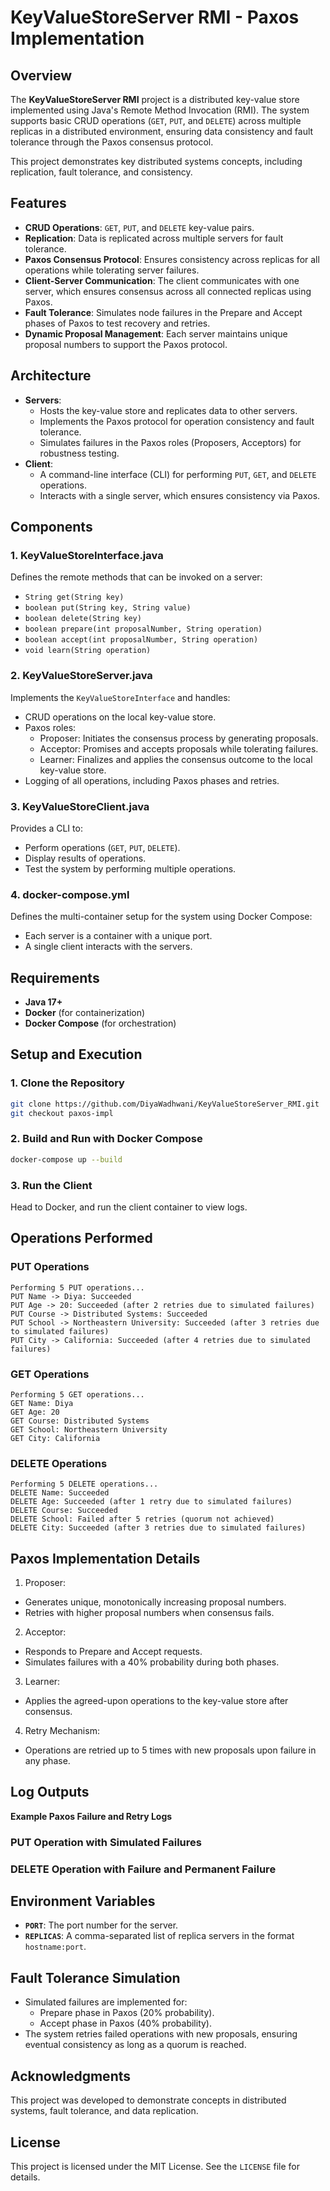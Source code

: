 # KeyValueStoreServer RMI - Paxos Implementation

## Overview

The **KeyValueStoreServer RMI** project is a distributed key-value store implemented using Java's Remote Method Invocation (RMI). The system supports basic CRUD operations (`GET`, `PUT`, and `DELETE`) across multiple replicas in a distributed environment, ensuring data consistency and fault tolerance through the Paxos consensus protocol.

This project demonstrates key distributed systems concepts, including replication, fault tolerance, and consistency.

## Features

- **CRUD Operations**: `GET`, `PUT`, and `DELETE` key-value pairs.
- **Replication**: Data is replicated across multiple servers for fault tolerance.
- **Paxos Consensus Protocol**: Ensures consistency across replicas for all operations while tolerating server failures.
- **Client-Server Communication**: The client communicates with one server, which ensures consensus across all connected replicas using Paxos.
- **Fault Tolerance**: Simulates node failures in the Prepare and Accept phases of Paxos to test recovery and retries.
- **Dynamic Proposal Management**: Each server maintains unique proposal numbers to support the Paxos protocol.

## Architecture

- **Servers**:
  - Hosts the key-value store and replicates data to other servers.
  - Implements the Paxos protocol for operation consistency and fault tolerance.
  - Simulates failures in the Paxos roles (Proposers, Acceptors) for robustness testing.
- **Client**:
  - A command-line interface (CLI) for performing `PUT`, `GET`, and `DELETE` operations.
  - Interacts with a single server, which ensures consistency via Paxos.

## Components

### 1. **KeyValueStoreInterface.java**

Defines the remote methods that can be invoked on a server:

- `String get(String key)`
- `boolean put(String key, String value)`
- `boolean delete(String key)`
- `boolean prepare(int proposalNumber, String operation)`
- `boolean accept(int proposalNumber, String operation)`
- `void learn(String operation)`

### 2. **KeyValueStoreServer.java**

Implements the `KeyValueStoreInterface` and handles:

- CRUD operations on the local key-value store.
- Paxos roles:
  - Proposer: Initiates the consensus process by generating proposals.
  - Acceptor: Promises and accepts proposals while tolerating failures.
  - Learner: Finalizes and applies the consensus outcome to the local key-value store.
- Logging of all operations, including Paxos phases and retries.

### 3. **KeyValueStoreClient.java**

Provides a CLI to:

- Perform operations (`GET`, `PUT`, `DELETE`).
- Display results of operations.
- Test the system by performing multiple operations.

### 4. **docker-compose.yml**

Defines the multi-container setup for the system using Docker Compose:

- Each server is a container with a unique port.
- A single client interacts with the servers.

## Requirements

- **Java 17+**
- **Docker** (for containerization)
- **Docker Compose** (for orchestration)

## Setup and Execution

### 1. **Clone the Repository**

```bash
git clone https://github.com/DiyaWadhwani/KeyValueStoreServer_RMI.git
git checkout paxos-impl
```

### 2. **Build and Run with Docker Compose**

```bash
docker-compose up --build
```

### 3. **Run the Client**

Head to Docker, and run the client container to view logs.

## Operations Performed

### PUT Operations

```plaintext
Performing 5 PUT operations...
PUT Name -> Diya: Succeeded
PUT Age -> 20: Succeeded (after 2 retries due to simulated failures)
PUT Course -> Distributed Systems: Succeeded
PUT School -> Northeastern University: Succeeded (after 3 retries due to simulated failures)
PUT City -> California: Succeeded (after 4 retries due to simulated failures)
```

### GET Operations

```plaintext
Performing 5 GET operations...
GET Name: Diya
GET Age: 20
GET Course: Distributed Systems
GET School: Northeastern University
GET City: California
```

### DELETE Operations

```plaintext
Performing 5 DELETE operations...
DELETE Name: Succeeded
DELETE Age: Succeeded (after 1 retry due to simulated failures)
DELETE Course: Succeeded
DELETE School: Failed after 5 retries (quorum not achieved)
DELETE City: Succeeded (after 3 retries due to simulated failures)
```

## Paxos Implementation Details

1. Proposer:

- Generates unique, monotonically increasing proposal numbers.
- Retries with higher proposal numbers when consensus fails.

2. Acceptor:

- Responds to Prepare and Accept requests.
- Simulates failures with a 40% probability during both phases.

3. Learner:

- Applies the agreed-upon operations to the key-value store after consensus.

4. Retry Mechanism:

- Operations are retried up to 5 times with new proposals upon failure in any phase.

## Log Outputs

**Example Paxos Failure and Retry Logs**

### PUT Operation with Simulated Failures

[](images/TerminalLogs-PUT.png)

### DELETE Operation with Failure and Permanent Failure

[](images/TerminalLogs-DELETE.png)

## Environment Variables

- **`PORT`**: The port number for the server.
- **`REPLICAS`**: A comma-separated list of replica servers in the format `hostname:port`.

## Fault Tolerance Simulation

- Simulated failures are implemented for:
  - Prepare phase in Paxos (20% probability).
  - Accept phase in Paxos (40% probability).
- The system retries failed operations with new proposals, ensuring eventual consistency as long as a quorum is reached.

## Acknowledgments

This project was developed to demonstrate concepts in distributed systems, fault tolerance, and data replication.

## License

This project is licensed under the MIT License. See the `LICENSE` file for details.
